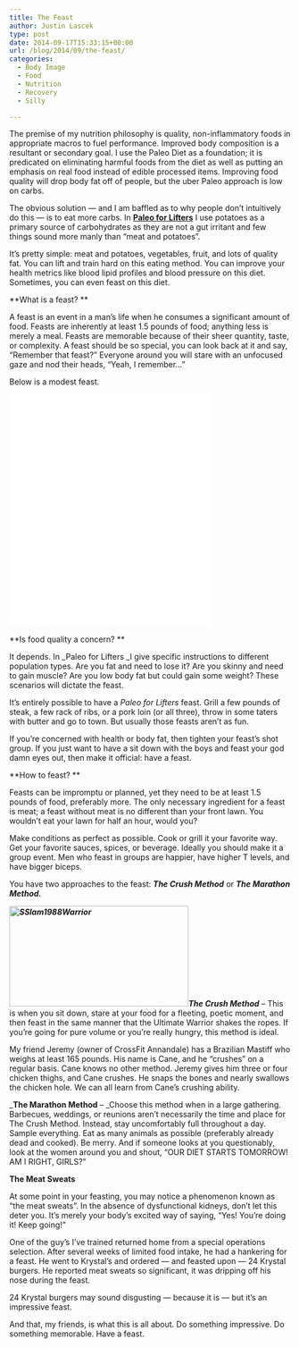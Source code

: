 ```yaml
---
title: The Feast
author: Justin Lascek
type: post
date: 2014-09-17T15:33:15+00:00
url: /blog/2014/09/the-feast/
categories:
  - Body Image
  - Food
  - Nutrition
  - Recovery
  - Silly

---
```

The premise of my nutrition philosophy is quality, non-inflammatory foods in appropriate macros to fuel performance. Improved body composition is a resultant or secondary goal. I use the Paleo Diet as a foundation; it is predicated on eliminating harmful foods from the diet as well as putting an emphasis on real food instead of edible processed items. Improving food quality will drop body fat off of people, but the uber Paleo approach is low on carbs.

The obvious solution &#8212; and I am baffled as to why people don&#8217;t intuitively do this &#8212; is to eat more carbs. In **<a href="/books/pale-for-lifters/" target="_blank">Paleo for Lifters</a>** I use potatoes as a primary source of carbohydrates as they are not a gut irritant and few things sound more manly than &#8220;meat and potatoes&#8221;.

It&#8217;s pretty simple: meat and potatoes, vegetables, fruit, and lots of quality fat. You can lift and train hard on this eating method. You can improve your health metrics like blood lipid profiles and blood pressure on this diet. Sometimes, you can even feast on this diet.

**What is a feast? **

A feast is an event in a man&#8217;s life when he consumes a significant amount of food. Feasts are inherently at least 1.5 pounds of food; anything less is merely a meal. Feasts are memorable because of their sheer quantity, taste, or complexity. A feast should be so special, you can look back at it and say, &#8220;Remember that feast?&#8221; Everyone around you will stare with an unfocused gaze and nod their heads, &#8220;Yeah, I remember&#8230;&#8221;
  
Below is a modest feast.

<iframe src="//instagram.com/p/tBgQ_uxKZl/embed/" width="362" height="416" frameborder="0" scrolling="no"></iframe>

**Is food quality a concern? **

It depends. In _Paleo for Lifters _I give specific instructions to different population types. Are you fat and need to lose it? Are you skinny and need to gain muscle? Are you low body fat but could gain some weight? These scenarios will dictate the feast.

It&#8217;s entirely possible to have a _Paleo for Lifters_ feast. Grill a few pounds of steak, a few rack of ribs, or a pork loin (or all three), throw in some taters with butter and go to town. But usually those feasts aren&#8217;t as fun.

If you&#8217;re concerned with health or body fat, then tighten your feast&#8217;s shot group. If you just want to have a sit down with the boys and feast your god damn eyes out, then make it official: have a feast.

**How to feast? **

Feasts can be impromptu or planned, yet they need to be at least 1.5 pounds of food, preferably more. The only necessary ingredient for a feast is meat; a feast without meat is no different than your front lawn. You wouldn&#8217;t eat your lawn for half an hour, would you?

Make conditions as perfect as possible. Cook or grill it your favorite way. Get your favorite sauces, spices, or beverage. Ideally you should make it a group event. Men who feast in groups are happier, have higher T levels, and have bigger biceps.

You have two approaches to the feast: _**The Crush Method**_ or _**The Marathon Method.**_

**_[<img data-attachment-id="10368" data-permalink="/blog/2014/09/the-feast/sslam1988warrior/" data-orig-file="/2014/09/SSlam1988Warrior.gif" data-orig-size="321,180" data-comments-opened="1" data-image-meta="{&quot;aperture&quot;:&quot;0&quot;,&quot;credit&quot;:&quot;&quot;,&quot;camera&quot;:&quot;&quot;,&quot;caption&quot;:&quot;&quot;,&quot;created_timestamp&quot;:&quot;0&quot;,&quot;copyright&quot;:&quot;&quot;,&quot;focal_length&quot;:&quot;0&quot;,&quot;iso&quot;:&quot;0&quot;,&quot;shutter_speed&quot;:&quot;0&quot;,&quot;title&quot;:&quot;&quot;}" data-image-title="SSlam1988Warrior" data-image-description="" data-medium-file="/2014/09/SSlam1988Warrior-200x112.gif" data-large-file="/2014/09/SSlam1988Warrior.gif" class="alignright size-full wp-image-10368" src="/2014/09/SSlam1988Warrior.gif" alt="SSlam1988Warrior" width="321" height="180" />][1]The Crush Method_** &#8211; This is when you sit down, stare at your food for a fleeting, poetic moment, and then feast in the same manner that the Ultimate Warrior shakes the ropes. If you&#8217;re going for pure volume or you&#8217;re really hungry, this method is ideal.

My friend Jeremy (owner of CrossFit Annandale) has a Brazilian Mastiff who weighs at least 165 pounds. His name is Cane, and he &#8220;crushes&#8221; on a regular basis. Cane knows no other method. Jeremy gives him three or four chicken thighs, and Cane crushes. He snaps the bones and nearly swallows the chicken hole. We can all learn from Cane&#8217;s crushing ability.

_**The Marathon Method** &#8211; _Choose this method when in a large gathering. Barbecues, weddings, or reunions aren&#8217;t necessarily the time and place for The Crush Method. Instead, stay uncomfortably full throughout a day. Sample everything. Eat as many animals as possible (preferably already dead and cooked). Be merry. And if someone looks at you questionably, look at the women around you and shout, &#8220;OUR DIET STARTS TOMORROW! AM I RIGHT, GIRLS?&#8221;

**The Meat Sweats**

At some point in your feasting, you may notice a phenomenon known as &#8220;the meat sweats&#8221;. In the absence of dysfunctional kidneys, don&#8217;t let this deter you. It&#8217;s merely your body&#8217;s excited way of saying, &#8220;Yes! You&#8217;re doing it! Keep going!&#8221;

One of the guy&#8217;s I&#8217;ve trained returned home from a special operations selection. After several weeks of limited food intake, he had a hankering for a feast. He went to Krystal&#8217;s and ordered &#8212; and feasted upon &#8212; 24 Krystal burgers. He reported meat sweats so significant, it was dripping off his nose during the feast.

24 Krystal burgers may sound disgusting &#8212; because it is &#8212; but it&#8217;s an impressive feast.

And that, my friends, is what this is all about. Do something impressive. Do something memorable. Have a feast.

&nbsp;

 [1]: /2014/09/SSlam1988Warrior.gif
